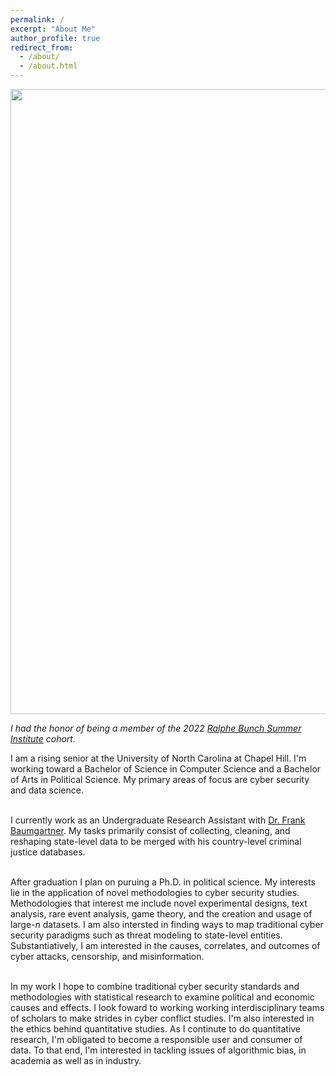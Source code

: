 ```yaml
---
permalink: /
excerpt: "About Me"
author_profile: true
redirect_from: 
  - /about/
  - /about.html
---
```


<center><img src="../images/RBSI_2022.jpg" width="1000"/></center>

*I had the honor of being a member of the 2022 [Ralphe Bunch Summer Institute](https://www.apsanet.org/DIVERSITY/Ralph-Bunche-Summer-Institute/About-the-RBSI-Program) cohort.*

I am a rising senior at the University of North Carolina at Chapel Hill. I'm working toward a Bachelor of Science in Computer Science and a Bachelor of Arts in Political Science. My primary areas of focus are cyber security and data science. <br> <br>

I currently work as an Undergraduate Research Assistant with [Dr. Frank Baumgartner](https://fbaum.unc.edu/). My tasks primarily consist of collecting, cleaning, and reshaping state-level data to be merged with his country-level criminal justice databases. <br> <br>

After graduation I plan on puruing a Ph.D. in political science. My interests lie in the application of novel methodologies to cyber security studies. Methodologies that interest me include novel experimental designs, text analysis, rare event analysis, game theory, and the creation and usage of large-$n$ datasets. I am also intersted in finding ways to map traditional cyber security paradigms such as threat modeling to state-level entities. Substantiatively, I am interested in the causes, correlates, and outcomes of cyber attacks, censorship, and misinformation.<br><br>

In my work I hope to combine traditional cyber security standards and methodologies with statistical research to examine political and economic causes and effects. I look foward to working working interdisciplinary teams of scholars to make strides in cyber conflict studies. I'm also interested in the ethics behind quantitative studies. As I continute to do quantitative research, I'm obligated to become a responsible user and consumer of data. To that end, I'm interested in tackling issues of algorithmic bias, in academia as well as in industry.
